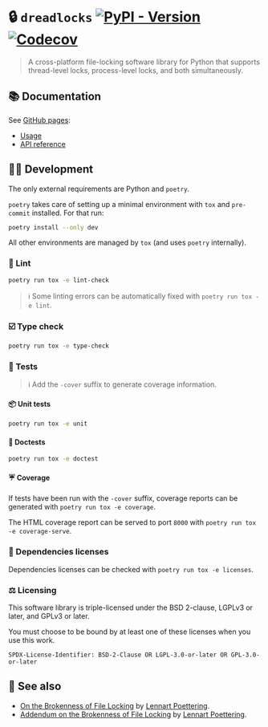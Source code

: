 🔒 `dreadlocks`
[![PyPI - Version](https://img.shields.io/pypi/v/dreadlocks?style=flat)](https://pypi.org/project/dreadlocks)
[![Codecov](https://img.shields.io/codecov/c/github/techno-solutionist-collective/dreadlocks?style=flat)](https://app.codecov.io/gh/techno-solutionist-collective/dreadlocks)
==

> A cross-platform file-locking software library for Python that supports
> thread-level locks, process-level locks, and both simultaneously.


## 📚 Documentation

See [GitHub pages](https://techno-solutionist-collective.github.io/dreadlocks/latest):

  - [Usage](https://techno-solutionist-collective.github.io/dreadlocks/latest/usage)
  - [API reference](https://techno-solutionist-collective.github.io/dreadlocks/latest/api)



## 👩‍💻  Development

The only external requirements are Python and `poetry`.

`poetry` takes care of setting up a minimal environment with `tox` and `pre-commit` installed.
For that run:

```sh
poetry install --only dev
```

All other environments are managed by `tox` (and uses `poetry` internally).


### 👕 Lint

```sh
poetry run tox -e lint-check
```

> :information_source: Some linting errors can be automatically fixed with
> `poetry run tox -e lint`.


### ☑️ Type check

```sh
poetry run tox -e type-check
```


### 🧪 Tests

> :information_source: Add the `-cover` suffix to generate coverage
> information.

#### 📦 Unit tests

```sh
poetry run tox -e unit
```

#### 📑 Doctests

```sh
poetry run tox -e doctest
```


#### ☔ Coverage

If tests have been run with the `-cover` suffix, coverage reports can be
generated with `poetry run tox -e coverage`.

The HTML coverage report can be served to port `8000` with `poetry run tox -e
coverage-serve`.


### 📜 Dependencies licenses

Dependencies licenses can be checked with `poetry run tox -e licenses`.


### ⚖️ Licensing

This software library is triple-licensed under the BSD 2-clause, LGPLv3 or
later, and GPLv3 or later.

You must choose to be bound by at least one of these licenses when you use
this work.

`SPDX-License-Identifier: BSD-2-Clause OR LGPL-3.0-or-later OR GPL-3.0-or-later`


## 👀 See also

  - [On the Brokenness of File Locking](http://0pointer.de/blog/projects/locking) by [Lennart Poettering](http://0pointer.de).
  - [Addendum on the Brokenness of File Locking](http://0pointer.de/blog/projects/locking2) by [Lennart Poettering](http://0pointer.de).
